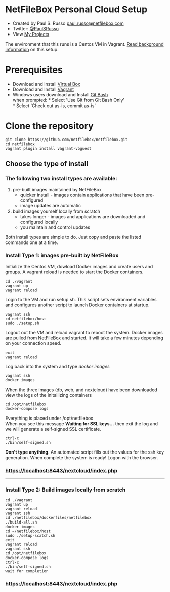 # NetFileBox Personal Cloud Setup
* Created by Paul S. Russo  paul.russo@netfilebox.com
* Twitter: [@PaulSRusso](https://twitter.com/@PaulSRusso)
* View [My Projects](https://paulsrusso.github.io)

The environment that this runs is a Centos VM in Vagrant. [Read background information](https://paulsrusso.github.io/netfilebox) on this setup.

# Prerequisites
* Download and Install <a href="https://www.virtualbox.org/wiki/Downloads" target="_blank">Virtual Box</a>
* Download and Install <a href="https://www.vagrantup.com/downloads.html" target="_blank">Vagrant</a>
* Windows users download and Install <a href="https://git-scm.com/downloads" target="_blank">Git Bash</a>   
    when prompted:
      * Select 'Use Git from Git Bash Only'   
      * Select 'Check out as-is, commit as-is'


# Clone the repository
```ShellSession
git clone https://github.com/netfilebox/netfilebox.git
cd netfilebox
vagrant plugin install vagrant-vbguest
```

## Choose the type of install 

### The following two install types are available:
1. pre-built images maintained by NetFileBox 
   * quicker install - images contain applications that have been pre-configured 
   * image updates are automatic
2. build images yourself locally from scratch 
   * takes longer - images and applications are downloaded and configured locally 
   * you maintain and control updates  

Both install types are simple to do. Just copy and paste the listed commands one at a time.

### Install Type 1: images pre-built by NetFileBox   
Initialize the Centos VM, dowload Docker images and create users and groups. A vagrant reload is needed to start the Docker containers.
```ShellSession
cd ./vagrant
vagrant up
vagrant reload
```
Login to the VM and run setup.sh. This script sets environment variables and configures another script to launch Docker containers at startup.   
```ShellSession
vagrant ssh
cd netfilebox/host
sudo ./setup.sh
```
Logout out the VM and reload vagrant to reboot the system. Docker images are pulled from NetFileBox and started. It will take a few minutes depending on your connection speed.
```ShellSession
exit
vagrant reload
```
Log back into the system and type *docker images*
```ShellSession
vagrant ssh
docker images
```
When the three images (db, web, and nextcloud) have been downloaded view the logs of the initailizing containers   
```ShellSession
cd /opt/netfilebox
docker-compose logs
```
Everything is placed under /opt/netfilebox   
When you see this message **Waiting for SSL keys...** then exit the log and we will generate a self-signed SSL certificate.

```ShellSession
ctrl-c
./bin/self-signed.sh
```
**Don't type anything**. An automated script fills out the values for the ssh key generation. When complete the system is ready! Logon with the browser.   
### [https://localhost:8443/nextcloud/index.php](https://localhost:8443/nextcloud/index.php)

---
### Install Type 2: Build images locally from scratch
```ShellSession
cd ./vagrant
vagrant up
vagrant reload
vagrant ssh
cd ./netfilebox/dockerfiles/netfilebox
./build-all.sh
docker images
cd ~/netfilebox/host
sudo ./setup-scatch.sh
exit
vagrant reload
vagrant ssh
cd /opt/netfilebox
docker-compose logs
ctrl-c
./bin/self-signed.sh
wait for completion
```
### [https://localhost:8443/nextcloud/index.php](https://localhost:8443/nextcloud/index.php)
